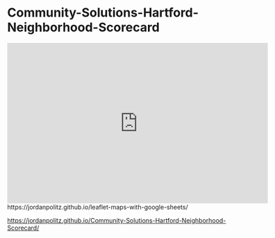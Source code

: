 # Community-Solutions-Hartford-Neighborhood-Scorecard

<iframe width="600" height="371" seamless frameborder="0" scrolling="no" src="https://jordanpolitz.github.io/leaflet-maps-with-google-sheets"></iframe>
https://jordanpolitz.github.io/leaflet-maps-with-google-sheets/

https://jordanpolitz.github.io/Community-Solutions-Hartford-Neighborhood-Scorecard/
